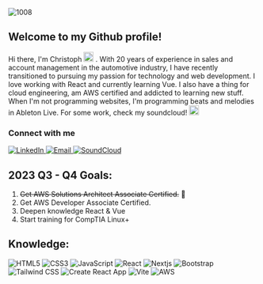 
![1008](https://github.com/Pfrommer1982/Pfrommer1982/assets/90003610/fb1fdcf1-a0cd-46e4-a555-f0bfefc9152b)

## Welcome to my Github profile!

Hi there, I'm Christoph <img src="https://em-content.zobj.net/thumbs/160/whatsapp/352/flag-netherlands_1f1f3-1f1f1.png"  width="20px" alt="Netherlands Flag" />
 . With 20 years of experience in sales and account management in the automotive industry,
I have recently transitioned to pursuing my passion for technology and web development. I love working with React and currently learning
Vue. I also have a thing for cloud engineering, am AWS certified and addicted to learning new stuff.
When I'm not programming websites, I'm programming beats and melodies in Ableton Live. For some work, check my soundcloud! <img src="https://em-content.zobj.net/source/skype/289/musical-note_1f3b5.png"  width="20px" alt="Skype note" />


### Connect with me

<a href="https://www.linkedin.com/in/christoph-pfrommer/" >
  <img src="https://img.shields.io/badge/-LinkedIn-0A66C2?style=flat&logo=linkedin&logoColor=white" alt="LinkedIn" />
</a>

<a href="mailto:pfrommer1982@gmail.com">
  <img src="https://img.shields.io/badge/-Email-D14836?style=flat&logo=mail.ru&logoColor=white" alt="Email" />
</a>

<a href="https://soundcloud.com/jdam-hardcore-dnb" >
  <img src="https://img.shields.io/badge/-SoundCloud-FF5500?style=flat&logo=soundcloud&logoColor=white" alt="SoundCloud" />
</a>


## 2023 Q3 - Q4 Goals:

1. ~~Get AWS Solutions Architect Associate Certified.~~ 🥇
2. Get AWS Developer Associate Certified.
3. Deepen knowledge React & Vue
4. Start training for CompTIA Linux+


## Knowledge:

<p>
  <img src="https://img.shields.io/badge/-HTML5-E34F26?style=flat&logo=html5&logoColor=white" alt="HTML5" />
  <img src="https://img.shields.io/badge/-CSS3-1572B6?style=flat&logo=css3&logoColor=white" alt="CSS3" />
  <img src="https://img.shields.io/badge/-JavaScript-F7DF1E?style=flat&logo=javascript&logoColor=white" alt="JavaScript" />
  <img src="https://img.shields.io/badge/-React-61DAFB?style=flat&logo=react&logoColor=white" alt="React" />
  <img src="https://img.shields.io/badge/Next-black?style=for-the-badge&logo=next.js&logoColor=white" alt="Nextjs" />
  <img src="https://img.shields.io/badge/-Bootstrap-7952B3?style=flat&logo=bootstrap&logoColor=white" alt="Bootstrap" />
  <img src="https://img.shields.io/badge/-Tailwind_CSS-38B2AC?style=flat&logo=tailwind-css&logoColor=white" alt="Tailwind CSS" />
  <img src="https://img.shields.io/badge/-Create%20React%20App-61DAFB?style=flat&logo=create-react-app&logoColor=white" alt="Create React App" />
  <img src="https://img.shields.io/badge/-Vite-646CFF?style=flat&logo=vite&logoColor=white" alt="Vite" />
  <img src="https://img.shields.io/badge/-AWS-232F3E?style=flat&logo=amazon-aws&logoColor=white" alt="AWS" />
</p>

